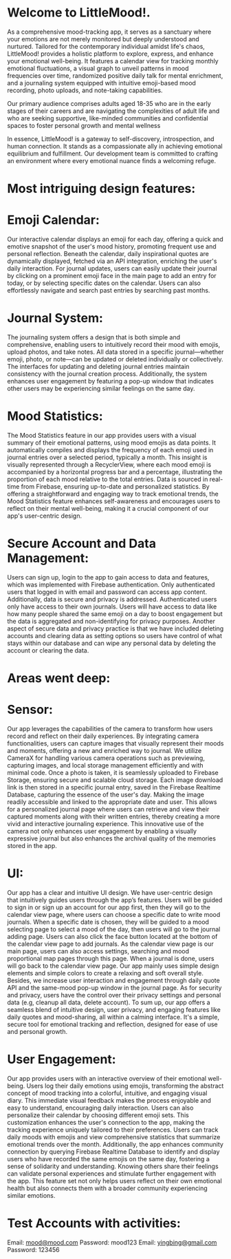 # Welcome to LittleMood!.

As a comprehensive mood-tracking app, it serves as a sanctuary where your emotions are not merely monitored but deeply understood and nurtured. Tailored for the contemporary individual amidst life's chaos, LittleMood! provides a holistic platform to explore, express, and enhance your emotional well-being. It features a calendar view for tracking monthly emotional fluctuations, a visual graph to unveil patterns in mood frequencies over time, randomized positive daily talk for mental enrichment, and a journaling system equipped with intuitive emoji-based mood recording, photo uploads, and note-taking capabilities. 

Our primary audience comprises adults aged 18-35 who are in the early stages of their careers and are navigating the complexities of adult life and who are seeking supportive, like-minded communities and confidential spaces to foster personal growth and mental wellness

In essence, LittleMood! is a gateway to self-discovery, introspection, and human connection. It stands as a compassionate ally in achieving emotional equilibrium and fulfillment. Our development team is committed to crafting an environment where every emotional nuance finds a welcoming refuge.

# Most intriguing design features: 
# Emoji Calendar: 
Our interactive calendar displays an emoji for each day, offering a quick and emotive snapshot of the user's mood history, promoting frequent use and personal reflection. Beneath the calendar, daily inspirational quotes are dynamically displayed, fetched via an API integration, enriching the user's daily interaction. For journal updates, users can easily update their journal by clicking on a prominent emoji face in the main page to add an entry for today, or by selecting specific dates on the calendar. Users can also effortlessly navigate and search past entries by searching past months. 
# Journal System: 
The journaling system offers a design that is both simple and comprehensive, enabling users to intuitively record their mood with emojis, upload photos, and take notes. All data stored in a specific journal—whether emoji, photo, or note—can be updated or deleted individually or collectively. The interfaces for updating and deleting journal entries maintain consistency with the journal creation process. Additionally, the system enhances user engagement by featuring a pop-up window that indicates other users may be experiencing similar feelings on the same day.
# Mood Statistics: 
The Mood Statistics feature in our app provides users with a visual summary of their emotional patterns, using mood emojis as data points. It automatically compiles and displays the frequency of each emoji used in journal entries over a selected period, typically a month. This insight is visually represented through a RecyclerView, where each mood emoji is accompanied by a horizontal progress bar and a percentage, illustrating the proportion of each mood relative to the total entries. Data is sourced in real-time from Firebase, ensuring up-to-date and personalized statistics. By offering a straightforward and engaging way to track emotional trends, the Mood Statistics feature enhances self-awareness and encourages users to reflect on their mental well-being, making it a crucial component of our app's user-centric design.
# Secure Account and Data Management: 
Users can sign up, login to the app to gain access to data and features, which was implemented with Firebase authentication. Only authenticated users that logged in with email and password can access app content. Additionally, data is secure and privacy is addressed. Authenticated users only have access to their own journals. Users will have access to data like how many people shared the same emoji on a day to boost engagement but the data is aggregated and non-identifying for privacy purposes. Another aspect of secure data and privacy practice is that we have included deleting accounts and clearing data as setting options so users have control of what stays within our database and can wipe any personal data by deleting the account or clearing the data.

# Areas went deep:
# Sensor: 
Our app leverages the capabilities of the camera to transform how users record and reflect on their daily experiences. By integrating camera functionalities, users can capture images that visually represent their moods and moments, offering a new and enriched way to journal. We utilize CameraX for handling various camera operations such as previewing, capturing images, and local storage management efficiently and with minimal code. Once a photo is taken, it is seamlessly uploaded to Firebase Storage, ensuring secure and scalable cloud storage. Each image download link is then stored in a specific journal entry, saved in the Firebase Realtime Database, capturing the essence of the user's day. Making the image readily accessible and linked to the appropriate date and user. This allows for a personalized journal page where users can retrieve and view their captured moments along with their written entries, thereby creating a more vivid and interactive journaling experience. This innovative use of the camera not only enhances user engagement by enabling a visually expressive journal but also enhances the archival quality of the memories stored in the app.
# UI: 
Our app has a clear and intuitive UI design. We have user-centric design that intuitively guides users through the app’s features. Users will be guided to sign in or sign up an account for our app first, then they will go to the calendar view page, where users can choose a specific date to write mood journals. When a specific date is chosen, they will be guided to a mood selecting page to select a mood of the day, then users will go to the journal adding page. Users can also click the face button located at the bottom of the calendar view page to add journals. As the calendar view page is our main page, users can also access settings, searching and mood proportional map pages through this page. When a journal is done, users will go back to the calendar view page. Our app mainly uses simple design elements and simple colors to create a relaxing and soft overall style. Besides, we increase user interaction and engagement through daily quote API and the same-mood pop-up window in the journal page. As for security and privacy, users have the control over their privacy settings and personal data (e.g, cleanup all data, delete account). To sum up, our app offers a seamless blend of intuitive design, user privacy, and engaging features like daily quotes and mood-sharing, all within a calming interface. It's a simple, secure tool for emotional tracking and reflection, designed for ease of use and personal growth.
# User Engagement: 
Our app provides users with an interactive overview of their emotional well-being. Users log their daily emotions using emojis, transforming the abstract concept of mood tracking into a colorful, intuitive, and engaging visual diary. This immediate visual feedback makes the process enjoyable and easy to understand, encouraging daily interaction. Users can also personalize their calendar by choosing different emoji sets. This customization enhances the user's connection to the app, making the tracking experience uniquely tailored to their preferences. Users can track daily moods with emojis and view comprehensive statistics that summarize emotional trends over the month. Additionally, the app enhances community connection by querying Firebase Realtime Database to identify and display users who have recorded the same emojis on the same day, fostering a sense of solidarity and understanding. Knowing others share their feelings can validate personal experiences and stimulate further engagement with the app. This feature set not only helps users reflect on their own emotional health but also connects them with a broader community experiencing similar emotions. 

# Test Accounts with activities:
Email: mood@mood.com   Password: mood123
Email: yingbing@gmail.com   Password: 123456
